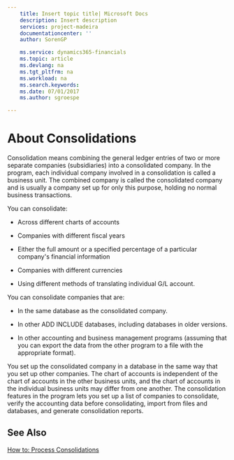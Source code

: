 ```yaml
---
    title: Insert topic title| Microsoft Docs
    description: Insert description
    services: project-madeira
    documentationcenter: ''
    author: SorenGP

    ms.service: dynamics365-financials
    ms.topic: article
    ms.devlang: na
    ms.tgt_pltfrm: na
    ms.workload: na
    ms.search.keywords:
    ms.date: 07/01/2017
    ms.author: sgroespe

---
```

# About Consolidations
Consolidation means combining the general ledger entries of two or more separate companies \(subsidiaries\) into a consolidated company. In the program, each individual company involved in a consolidation is called a business unit. The combined company is called the consolidated company and is usually a company set up for only this purpose, holding no normal business transactions.  
  
 You can consolidate:  
  
-   Across different charts of accounts  
  
-   Companies with different fiscal years  
  
-   Either the full amount or a specified percentage of a particular company's financial information  
  
-   Companies with different currencies  
  
-   Using different methods of translating individual G\/L account.  
  
 You can consolidate companies that are:  
  
-   In the same database as the consolidated company.  
  
-   In other ADD INCLUDE<!--[!INCLUDE[navnow](../../includes/navnow_md.md)]--> databases, including databases in older versions.  
  
-   In other accounting and business management programs \(assuming that you can export the data from the other program to a file with the appropriate format\).  
  
 You set up the consolidated company in a database in the same way that you set up other companies. The chart of accounts is independent of the chart of accounts in the other business units, and the chart of accounts in the individual business units may differ from one another. The consolidation features in the program lets you set up a list of companies to consolidate, verify the accounting data before consolidating, import from files and databases, and generate consolidation reports.  
  
## See Also  
 [How to: Process Consolidations](../how-to-process-consolidations.md)